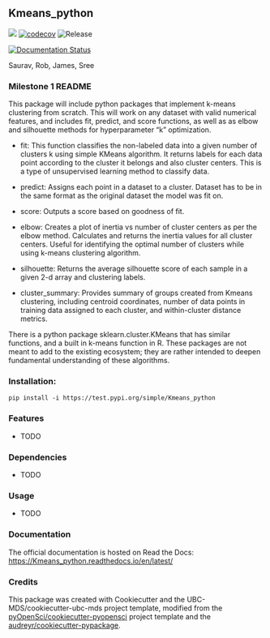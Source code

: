 ## Kmeans_python 

![](https://github.com/saurav193/DSCI_524_team_Cauchy_Kmeans_python/workflows/build/badge.svg) [![codecov](https://codecov.io/gh/saurav193/Kmeans_python/branch/master/graph/badge.svg)](https://codecov.io/gh/saurav193/DSCI_524_team_Cauchy_Kmeans_python) ![Release](https://github.com/saurav193/DSCI_524_team_Cauchy_Kmeans_python/workflows/Release/badge.svg)

[![Documentation Status](https://readthedocs.org/projects/Kmeans_python/badge/?version=latest)](https://Kmeans_python.readthedocs.io/en/latest/?badge=latest)

Saurav, Rob, James, Sree

### Milestone 1 README

This package will include python packages that implement k-means clustering from scratch. This will work on any dataset with valid numerical features, and includes fit, predict, and score functions, as well as as elbow and silhouette methods for hyperparameter “k” optimization.

+ fit: This function classifies the non-labeled data into a given number of clusters k using simple KMeans algorithm. It returns labels for each data point according to the cluster it belongs and also cluster centers. This is a type of unsupervised learning method to classify data.

+ predict: Assigns each point in a dataset to a cluster. Dataset has to be in the same format as the original dataset the model was fit on.

+ score: Outputs a score based on goodness of fit.

+ elbow: Creates a plot of inertia vs number of cluster centers as per the elbow method. Calculates and returns the inertia values for all cluster centers. Useful for identifying the optimal number of clusters while using k-means clustering algorithm.

+ silhouette: Returns the average silhouette score of each sample in a given 2-d array and clustering labels.

+ cluster_summary: Provides summary of groups created from Kmeans clustering, including centroid coordinates, number of data points in training data assigned to each cluster, and within-cluster distance metrics.

There is a python package sklearn.cluster.KMeans that has similar functions, and a built in k-means function in R. These packages are not meant to add to the existing ecosystem; they are rather intended to deepen fundamental understanding of these algorithms.

### Installation:

```
pip install -i https://test.pypi.org/simple/Kmeans_python
```

### Features
- TODO

### Dependencies

- TODO

### Usage

- TODO

### Documentation
The official documentation is hosted on Read the Docs: <https://Kmeans_python.readthedocs.io/en/latest/>

### Credits
This package was created with Cookiecutter and the UBC-MDS/cookiecutter-ubc-mds project template, modified from the [pyOpenSci/cookiecutter-pyopensci](https://github.com/pyOpenSci/cookiecutter-pyopensci) project template and the [audreyr/cookiecutter-pypackage](https://github.com/audreyr/cookiecutter-pypackage).
